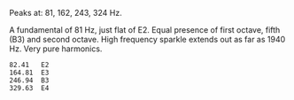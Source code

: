 Peaks at: 81, 162, 243, 324 Hz.

A fundamental of 81 Hz, just flat of E2. Equal presence of first octave, fifth
(B3) and second octave. High frequency sparkle extends out as far as 1940 Hz.
Very pure harmonics.

```
82.41	E2
164.81	E3
246.94	B3
329.63	E4
```
